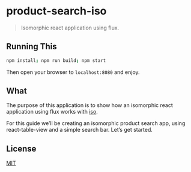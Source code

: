 # product-search-iso

> Isomorphic react application using flux.

## Running This

```sh
npm install; npm run build; npm start
```

Then open your browser to `localhost:8080` and enjoy.

## What

The purpose of this application is to show how an isomorphic react application using flux works with [iso](https://github.com/goatslacker/iso).

For this guide we’ll be creating an isomorphic product search app, using react-table-view and a simple search bar. Let’s get started.

## License

[MIT](http://josh.mit-license.org/)
